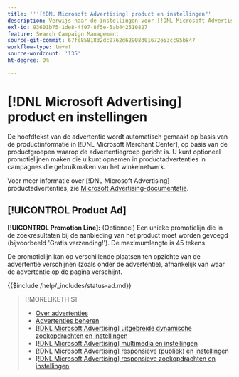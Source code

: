 ```yaml
---
title: '''[!DNL Microsoft Advertising] product en instellingen"'
description: Verwijs naar de instellingen voor [!DNL Microsoft Advertising] productadvertenties.
exl-id: 93601b75-1de8-4f97-8f5e-5ab442510827
feature: Search Campaign Management
source-git-commit: 67fe8581832dc0762d62908d01672e53cc95b847
workflow-type: tm+mt
source-wordcount: '135'
ht-degree: 0%

---
```


# [!DNL Microsoft Advertising] product en instellingen

De hoofdtekst van de advertentie wordt automatisch gemaakt op basis van de productinformatie in [!DNL Microsoft Merchant Center], op basis van de productgroepen waarop de advertentiegroep gericht is. U kunt optioneel promotielijnen maken die u kunt opnemen in productadvertenties in campagnes die gebruikmaken van het winkelnetwerk.

Voor meer informatie over [!DNL Microsoft Advertising] productadvertenties, zie [Microsoft Advertising-documentatie](https://help.ads.microsoft.com/#apex/3/en/51082).

## [!UICONTROL Product Ad]

**[!UICONTROL Promotion Line]:** (Optioneel) Een unieke promotielijn die in de zoekresultaten bij de aanbieding van het product moet worden gevoegd (bijvoorbeeld &#39;Gratis verzending!&#39;). De maximumlengte is 45 tekens.

De promotielijn kan op verschillende plaatsen ten opzichte van de advertentie verschijnen (zoals onder de advertentie), afhankelijk van waar de advertentie op de pagina verschijnt.

<!-- **[!UICONTROL Status]:** -->

{{$include /help/_includes/status-ad.md}}

>[!MORELIKETHIS]
>
>* [Over advertenties](ad-about.md)
>* [Advertenties beheren](ad-manage.md)
>* [[!DNL Microsoft Advertising] uitgebreide dynamische zoekopdrachten en instellingen](ad-settings-microsoft-dsa.md)
>* [[!DNL Microsoft Advertising] multimedia en instellingen](ad-settings-microsoft-multimedia.md)
>* [[!DNL Microsoft Advertising] responsieve (publiek) en instellingen](ad-settings-microsoft-responsive.md)
>* [[!DNL Microsoft Advertising] responsieve zoekopdrachten en instellingen](ad-settings-microsoft-rsa.md)
